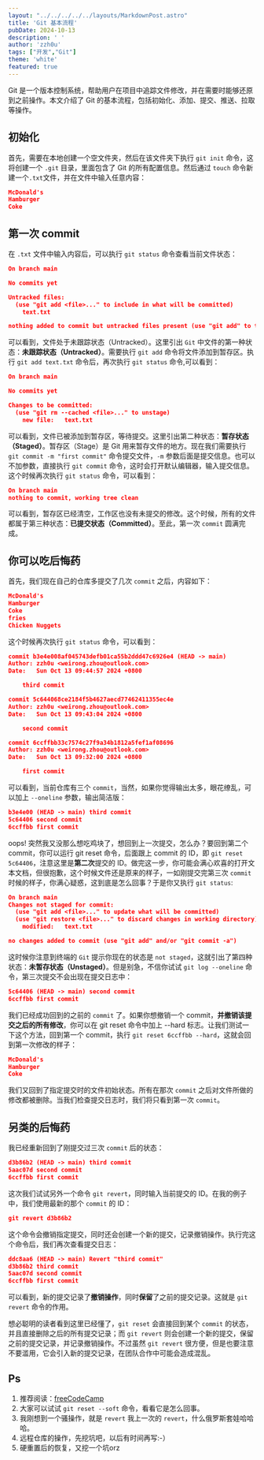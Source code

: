 ```yaml
---
layout: "../../../../../layouts/MarkdownPost.astro"
title: 'Git 基本流程'
pubDate: 2024-10-13
description: ' '
author: 'zzh0u'
tags: ["开发","Git"]
theme: 'white'
featured: true
---
```


Git 是一个版本控制系统，帮助用户在项目中追踪文件修改，并在需要时能够还原到之前操作。本文介绍了 Git 的基本流程，包括初始化、添加、提交、推送、拉取等操作。

## 初始化

首先，需要在本地创建一个空文件夹，然后在该文件夹下执行 `git init` 命令，这将创建一个 `.git` 目录，里面包含了 Git 的所有配置信息。然后通过 `touch` 命令新建一个`.txt`文件，并在文件中输入任意内容：

```json
McDonald's
Hamburger
Coke
```

## 第一次 commit

在 `.txt` 文件中输入内容后，可以执行 `git status` 命令查看当前文件状态：

```json
On branch main

No commits yet

Untracked files:
  (use "git add <file>..." to include in what will be committed)
	text.txt

nothing added to commit but untracked files present (use "git add" to track)
```

可以看到，文件处于未跟踪状态（Untracked）。这里引出 `Git` 中文件的第一种状态：**未跟踪状态（Untracked）**。需要执行 `git add` 命令将文件添加到暂存区。执行 `git add text.txt` 命令后，再次执行 `git status` 命令,可以看到：

```json
On branch main

No commits yet

Changes to be committed:
  (use "git rm --cached <file>..." to unstage)
	new file:   text.txt
```

可以看到，文件已被添加到暂存区，等待提交。这里引出第二种状态：**暂存状态（Staged）**。暂存区（Stage）是 Git 用来暂存文件的地方。现在我们需要执行 `git commit -m "first commit"` 命令提交文件，`-m` 参数后面是提交信息。也可以不加参数，直接执行 `git commit` 命令，这时会打开默认编辑器，输入提交信息。这个时候再次执行 `git status` 命令，可以看到：

```json
On branch main
nothing to commit, working tree clean
```

可以看到，暂存区已经清空，工作区也没有未提交的修改。这个时候，所有的文件都属于第三种状态：**已提交状态（Committed）**。至此，第一次 `commit` 圆满完成。

## 你可以吃后悔药

首先，我们现在自己的仓库多提交了几次 `commit` 之后，内容如下：

```json
McDonald's
Hamburger
Coke
fries
Chicken Nuggets
```

这个时候再次执行 `git status` 命令，可以看到：
```json
commit b3e4e008af045743defb01ca55b2ddd47c6926e4 (HEAD -> main)
Author: zzh0u <weirong.zhou@outlook.com>
Date:   Sun Oct 13 09:44:57 2024 +0800

    third commit

commit 5c644068ce2184f5b4627aecd77462411355ec4e
Author: zzh0u <weirong.zhou@outlook.com>
Date:   Sun Oct 13 09:43:04 2024 +0800

    second commit

commit 6ccffbb33c7574c27f9a34b1812a5fef1af08696
Author: zzh0u <weirong.zhou@outlook.com>
Date:   Sun Oct 13 09:32:00 2024 +0800

    first commit
```

可以看到，当前仓库有三个 `commit`，当然，如果你觉得输出太多，眼花缭乱，可以加上 `--oneline` 参数，输出简洁版：

```json
b3e4e00 (HEAD -> main) third commit
5c64406 second commit
6ccffbb first commit
```

oops! 突然我又没那么想吃鸡块了，想回到上一次提交，怎么办？要回到第二个 commit，你可以运行 git reset 命令，后面跟上 commit 的 ID，即 `git reset 5c64406`，注意这里是**第二次**提交的 ID。做完这一步，你可能会满心欢喜的打开文本文档，但很抱歉，这个时候文件还是原来的样子，一如刚提交完第三次 `commit` 时候的样子，你满心疑惑，这到底是怎么回事？于是你又执行 `git status`:
```json
On branch main
Changes not staged for commit:
  (use "git add <file>..." to update what will be committed)
  (use "git restore <file>..." to discard changes in working directory)
	modified:   text.txt

no changes added to commit (use "git add" and/or "git commit -a")
```

这时候你注意到终端的 `Git` 提示你现在的状态是 `not staged`，这就引出了第四种状态：**未暂存状态（Unstaged）**。但是别急，不信你试试 `git log --oneline` 命令，第三次提交不会出现在提交日志中：
```json
5c64406 (HEAD -> main) second commit
6ccffbb first commit
```
我们已经成功回到的之前的 `commit` 了。如果你想撤销一个 commit，**并撤销该提交之后的所有修改**，你可以在 git reset 命令中加上 --hard 标志。让我们测试一下这个方法，回到第一个 commit，执行 `git reset 6ccffbb --hard`，这就会回到第一次修改的样子：
```json
McDonald's
Hamburger
Coke
```

我们又回到了指定提交时的文件初始状态。所有在那次 `commit` 之后对文件所做的修改都被删除。当我们检查提交日志时，我们将只看到第一次 `commit`。

## 另类的后悔药

我已经重新回到了刚提交过三次 `commit` 后的状态：

```json
d3b86b2 (HEAD -> main) third commit
5aac07d second commit
6ccffbb first commit
```

这次我们试试另外一个命令 `git revert`，同时输入当前提交的 ID。在我的例子中，我们使用最新的那个 `commit` 的 ID：

```json
git revert d3b86b2
```

这个命令会撤销指定提交，同时还会创建一个新的提交，记录撤销操作。执行完这个命令后，我们再次查看提交日志：

```json
ddc8aa6 (HEAD -> main) Revert "third commit"
d3b86b2 third commit
5aac07d second commit
6ccffbb first commit
```

可以看到，新的提交记录了**撤销操作**，同时**保留**了之前的提交记录。这就是 `git revert` 命令的作用。

想必聪明的读者看到这里已经懂了，`git reset` 会直接回到某个 `commit` 的状态，并且直接删除之后的所有提交记录；而 `git revert` 则会创建一个新的提交，保留之前的提交记录，并记录撤销操作。不过虽然 `git revert` 很方便，但是也要注意不要滥用，它会引入新的提交记录，在团队合作中可能会造成混乱。

## Ps

1. 推荐阅读：[freeCodeCamp](https://www.freecodecamp.org/chinese/news/git-reverting-to-previous-commit-how-to-revert-to-last-commit/)
2. 大家可以试试 `git reset --soft` 命令，看看它是怎么回事。
3. 我刚想到一个骚操作，就是 `revert` 我上一次的 `revert`，什么俄罗斯套娃哈哈哈。
4. 远程仓库的操作，先挖坑吧，以后有时间再写:-）
5. 硬重置后的恢复，又挖一个坑orz
